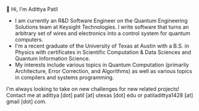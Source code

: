 👋 Hi, I'm Adittya Patil

- I am currently an R&D Software Engineer on the Quantum Engineering Solutions team at Keysight Technologies. I write software that turns an arbitrary set of wires and electronics into a control system for quantum computers.
- I'm a recent graduate of the University of Texas at Austin with a B.S. in Physics with certificates in Scientific Computation & Data Sciences and Quantum Information Science.
- My interests include various topics in Quantum Computation (primarily Architecture, Error Correction, and Algorithms) as well as various topics in compilers and systems programming.


I'm always looking to take on new challenges for new related projects! Contact me at adittya [dot] patil [at] utexas [dot] edu or patiladittya1428 [at] gmail [dot] com.
